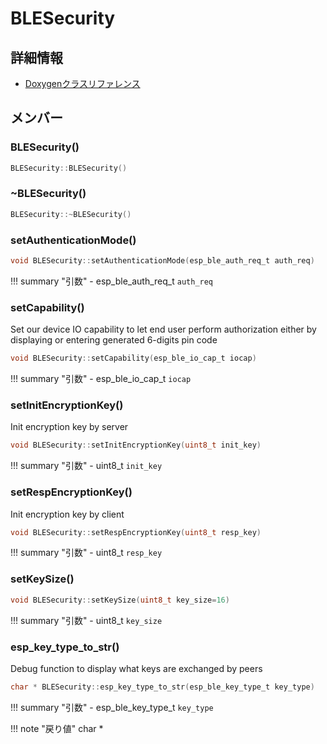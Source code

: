# BLESecurity



## 詳細情報

- [Doxygenクラスリファレンス](https://lang-ship.com/reference/ESP32/latest/class_b_l_e_security.html)

## メンバー

### BLESecurity()



```c
BLESecurity::BLESecurity()
```



### ~BLESecurity()



```c
BLESecurity::~BLESecurity()
```



### setAuthenticationMode()



```c
void BLESecurity::setAuthenticationMode(esp_ble_auth_req_t auth_req)
```

!!! summary "引数"
	- esp_ble_auth_req_t `auth_req` 



### setCapability()
Set our device IO capability to let end user perform authorization either by displaying or entering generated 6-digits pin code


```c
void BLESecurity::setCapability(esp_ble_io_cap_t iocap)
```

!!! summary "引数"
	- esp_ble_io_cap_t `iocap` 



### setInitEncryptionKey()
Init encryption key by server


```c
void BLESecurity::setInitEncryptionKey(uint8_t init_key)
```

!!! summary "引数"
	- uint8_t `init_key` 



### setRespEncryptionKey()
Init encryption key by client


```c
void BLESecurity::setRespEncryptionKey(uint8_t resp_key)
```

!!! summary "引数"
	- uint8_t `resp_key` 



### setKeySize()



```c
void BLESecurity::setKeySize(uint8_t key_size=16)
```

!!! summary "引数"
	- uint8_t `key_size` 



### esp_key_type_to_str()
Debug function to display what keys are exchanged by peers


```c
char * BLESecurity::esp_key_type_to_str(esp_ble_key_type_t key_type)
```

!!! summary "引数"
	- esp_ble_key_type_t `key_type` 

!!! note "戻り値"
	char *



